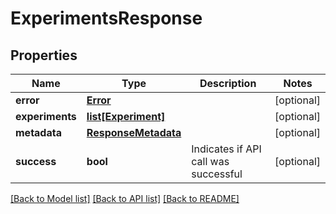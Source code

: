 # ExperimentsResponse

## Properties
Name | Type | Description | Notes
------------ | ------------- | ------------- | -------------
**error** | [**Error**](Error.md) |  | [optional] 
**experiments** | [**list[Experiment]**](Experiment.md) |  | [optional] 
**metadata** | [**ResponseMetadata**](ResponseMetadata.md) |  | [optional] 
**success** | **bool** | Indicates if API call was successful | [optional] 

[[Back to Model list]](../README.md#documentation-for-models) [[Back to API list]](../README.md#documentation-for-api-endpoints) [[Back to README]](../README.md)


